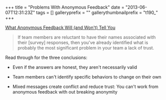 +++
title = "Problems With Anonymous Feedback"
date = "2013-06-07T12:31:23Z"
tags = []
galleryprefix = ""
gallerythumbnailprefix = "t190_"
+++

[What Anonymous Feedback Will (and Won't) Tell
You](http://blogs.hbr.org/cs/2013/06/confidential_surveys_undermine.html)

> If team members are reluctant to have their names associated with their
[survey] responses, then you've already identified what is probably the most
significant problem in your team a lack of trust.

Read through for the three conclusions:

  * Even if the answers are honest, they aren't necessarily valid
  * Team members can't identify specific behaviors to change on their own  

  * Mixed messages create conflict and reduce trust: You can't work from anonymous feedback with out breaking anonymity  

